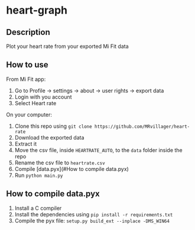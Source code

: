 # heart-graph

## Description
Plot your heart rate from your exported Mi Fit data

## How to use
From Mi Fit app:
1. Go to Profile → settings → about → user rights → export data
2. Login with you account
3. Select Heart rate

On your computer:
1. Clone this repo using `git clone https://github.com/MRvillager/heart-rate`
2. Download the exported data
3. Extract it
4. Move the csv file, inside `HEARTRATE_AUTO`, to the `data` folder inside the repo
5. Rename the csv file to `heartrate.csv`
6. Compile [data.pyx](#How to compile data.pyx)
7. Run `python main.py`


## How to compile data.pyx
1. Install a C compiler
2. Install the dependencies using `pip install -r requirements.txt`
3. Compile the pyx file: `setup.py build_ext --inplace -DMS_WIN64`
